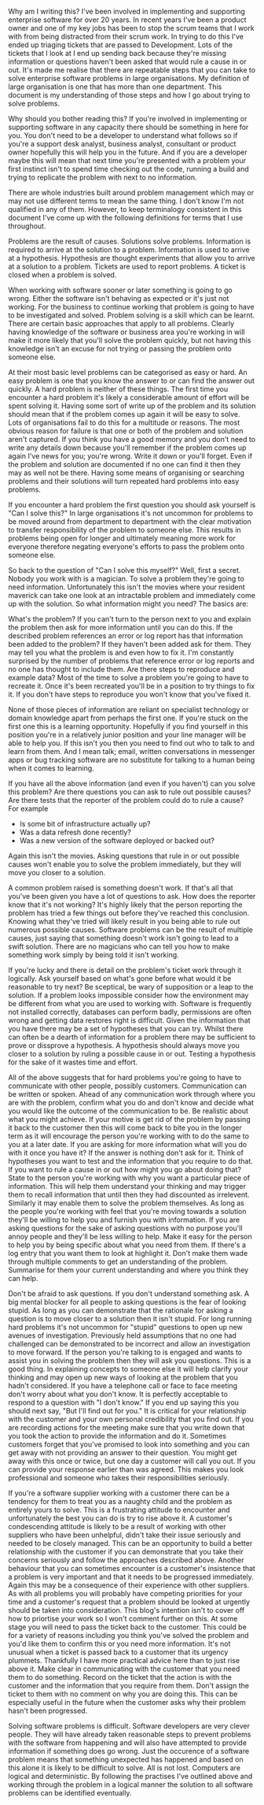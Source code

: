Why am I writing this? I've been involved in implementing and supporting enterprise software for over 20 years. In recent years I've been a product owner and one of my key jobs has been to stop the scrum teams that I work with from being distracted from their scrum work. In trying to do this I've ended up triaging tickets that are passed to Development. Lots of the tickets that I look at I end up sending back because they're missing information or questions haven't been asked that would rule a cause in or out. It's made me realise that there are repeatable steps that you can take to solve enterprise software problems in large organisations. My definition of large organisation is one that has more than one department. This document is my understanding of those steps and how I go about trying to solve problems.

Why should you bother reading this? If you're involved in implementing or supporting software in any capacity there should be something in here for you. You don't need to be a developer to understand what follows so if you're a support desk analyst, business analyst, consultant or product owner hopefully this will help you in the future. And if you are a developer maybe this will mean that next time you're presented with a problem your first instinct isn't to spend time checking out the code, running a build and trying to replicate the problem with next to no information.

There are whole industries built around problem management which may or may not use different terms to mean the same thing. I don't know I'm not qualified in any of them. However, to keep terminalogy consistent in this document I've come up with the following definitions for terms that I use throughout.

Problems are the result of causes.
Solutions solve problems.
Information is required to arrive at the solution to a problem. Information is used to arrive at a hypothesis.
Hypothesis are thought experiments that allow you to arrive at a solution to a problem.
Tickets are used to report problems. A ticket is closed when a problem is solved.

When working with software sooner or later something is going to go wrong. Either the software isn't behaving as expected or it's just not working. For the business to continue working that problem is going to have to be investigated and solved. Problem solving is a skill which can be learnt. There are certain basic approaches that apply to all problems. Clearly having knowledge of the software or business area you're working in will make it more likely that you'll solve the problem quickly, but not having this knowledge isn't an excuse for not trying or passing the problem onto someone else.

At their most basic level problems can be categorised as easy or hard. An easy problem is one that you know the answer to or can find the answer out quickly. A hard problem is neither of these things. The first time you encounter a hard problem it's likely a considerable amount of effort will be spent solving it. Having some sort of write up of the problem and its solution should mean that if the problem comes up again it will be easy to solve. Lots of organisations fail to do this for a multitude or reasons. The most obvious reason for failure is that one or both of the problem and solution aren't captured. If you think you have a good memory and you don't need to write any details down because you'll remember if the problem comes up again I've news for you; you're wrong. Write it down or you'll forget. Even if the problem and solution are documented if no one can find it then they may as well not be there. Having some means of organising or searching problems and their solutions will turn repeated hard problems into easy problems.

If you encounter a hard problem the first question you should ask yourself is "Can I solve this?" In large organisations it's not uncommon for problems to be moved around from department to department with the clear motivation to transfer responsibility of the problem to someone else. This results in problems being open for longer and ultimately meaning more work for everyone therefore negating everyone's efforts to pass the problem onto someone else. 

So back to the question of "Can I solve this myself?" Well, first a secret. Nobody you work with is a magician. To solve a problem they're going to need information. Unfortunately this isn't the movies where your resident maverick can take one look at an intractable problem and immediately come up with the solution. So what information might you need? The basics are:

What's the problem? If you can't turn to the person next to you and explain the problem then ask for more information until you can do this.
If the described problem references an error or log report has that information been added to the problem? If they haven't been added ask for them. They may tell you what the problem is and even how to fix it. I'm constantly surprised by the number of problems that reference error or log reports and no one has thought to include them.
Are there steps to reproduce and example data? Most of the time to solve a problem you're going to have to recreate it. Once it's been recreated you'll be in a position to try things to fix it. If you don't have steps to reproduce you won't know that you've fixed it.

None of those pieces of information are reliant on specialist technology or domain knowledge apart from perhaps the first one. If you're stuck on the first one this is a learning opportunity. Hopefully if you find yourself in this position you're in a relatively junior position and your line manager will be able to help you. If this isn't you then you need to find out who to talk to and learn from them. And I mean talk; email, written conversations in messenger apps or bug tracking software are no substitute for talking to a human being when it comes to learning.

If you have all the above information (and even if you haven't) can you solve this problem? Are there questions you can ask to rule out possible causes? Are there tests that the reporter of the problem could do to rule a cause? For example

* Is some bit of infrastructure actually up? 
* Was a data refresh done recently? 
* Was a new version of the software deployed or backed out? 

Again this isn't the movies. Asking questions that rule in or out possible causes won't enable you to solve the problem immediately, but they will move you closer to a solution.

A common problem raised is something doesn't work. If that's all that you've been given you have a lot of questions to ask. How does the reporter know that it's not working? It's highly likely that the person reporting the problem has tried a few things out before they've reached this conclusion. Knowing what they've tried will likely result in you being able to rule out numerous possible causes. Software problems can be the result of multiple causes, just saying that something doesn't work isn't going to lead to a swift solution. There are no magicians who can tell you how to make something work simply by being told it isn't working.

If you're lucky and there is detail on the problem's ticket work through it logically. Ask yourself based on what's gone before what would it be reasonable to try next? Be sceptical, be wary of supposition or a leap to the solution. If a problem looks impossible consider how the environment may be different from what you are used to working with. Software is frequently not installed correctly, databases can perform badly, permissions are often wrong and getting data restores right is difficult. Given the information that you have there may be a set of hypotheses that you can try. Whilst there can often be a dearth of information for a problem there may be sufficient to prove or dissprove a hypothesis. A hypothesis should always move you closer to a solution by ruling a possible cause in or out. Testing a hypothesis for the sake of it wastes time and effort. 

All of the above suggests that for hard problems you're going to have to communicate with other people, possibly customers. Communication can be written or spoken. Ahead of any communication work through where you are with the problem, confirm what you do and don't know and decide what you would like the outcome of the communication to be. Be realistic about what you might achieve. If your motive is get rid of the problem by passing it back to the customer then this will come back to bite you in the longer term as it will encourage the person you're working with to do the same to you at a later date. If you are asking for more information what will you do with it once you have it? If the answer is nothing don't ask for it. Think of hypotheses you want to test and the information that you require to do that. If you want to rule a cause in or out how might you go about doing that? State to the person you're working with why you want a particular piece of information. This will help them understand your thinking and may trigger them to recall information that until then they had discounted as irrelevent. Similarly it may enable them to solve the problem themselves. As long as the people you're working with feel that you're moving towards a solution they'll be willing to help you and furnish you with information. If you are asking questions for the sake of asking questions with no purpose you'll annoy people and they'll be less willing to help. Make it easy for the person to help you by being specific about what you need from them. If there's a log entry that you want them to look at highlight it. Don't make them wade through multiple comments to get an understanding of the problem. Summarise for them your current understanding and where you think they can help.

Don't be afraid to ask questions. If you don't understand something ask. A big mental blocker for all people to asking questions is the fear of looking stupid. As long as you can demonstrate that the rationale for asking a question is to move closer to a solution then it isn't stupid. For long running hard problems it's not uncommon for "stupid" questions to open up new avenues of investigation. Previously held assumptions that no one had challenged can be demonstrated to be incorrect and allow an investigation to move forward. If the person you're talking to is engaged and wants to assist you in solving the problem then they will ask you questions. This is a good thing. In explaining concepts to someone else it will help clarify your thinking and may open up new ways of looking at the problem that you hadn't considered. If you have a telephone call or face to face meeting don't worry about what you don't know. It is perfectly acceptable to respond to a question with "I don't know." If you end up saying this you should next say, "But I'll find out for you." It is critical for your relationship with the customer and your own personal credibility that you find out. If you are recording actions for the meeting make sure that you write down that you took the action to provide the information and do it. Sometimes customers forget that you've promised to look into something and you can get away with not providing an answer to their question. You might get away with this once or twice, but one day a customer will call you out. If you can provide your response earlier than was agreed. This makes you look professional and someone who takes their responsibilities seriously.

If you're a software supplier working with a customer there can be a tendency for them to treat you as a naughty child and the problem as entirely yours to solve. This is a frustrating attitude to encounter and unfortunately the best you can do is try to rise above it. A customer's condescending attitude is likely to be a result of working with other suppliers who have been unhelpful, didn't take their issue seriously and needed to be closely managed. This can be an opportunity to build a better relationship with the customer if you can demonstrate that you take their concerns seriously and follow the approaches described above. Another behaviour that you can sometimes encounter is a customer's insistence that a problem is very important and that it needs to be progressed immediately. Again this may be a consequence of their experience with other suppliers. As with all problems you will probably have competing priorities for your time and a customer's request that a problem should be looked at urgently should be taken into consideration. This blog's intention isn't to cover off how to priortise your work so I won't comment further on this. At some stage you will need to pass the ticket back to the customer. This could be for a variety of reasons including you think you've solved the problem and you'd like them to confirm this or you need more information. It's not unusual when a ticket is passed back to a customer that its urgency plummets. Thankfully I have more practical advice here than to just rise above it. Make clear in communicating with the customer that you need them to do something. Record on the ticket that the action is with the customer and the information that you require from them. Don't assign the ticket to them with no comment on why you are doing this. This can be especially useful in the future when the customer asks why their problem hasn't been progressed.

Solving software problems is difficult. Software developers are very clever people. They will have already taken reasonable steps to prevent problems with the software from happening and will also have attempted to provide information if something does go wrong. Just the occurence of a software problem means that something unexpected has happened and based on this alone it is likely to be difficult to solve. All is not lost. Computers are logical and deterministic. By following the practises I've outlined above and working through the problem in a logical manner the solution to all software problems can be identified eventually.
